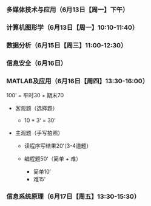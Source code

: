 ### 多媒体技术与应用（6月13日【周一】下午）

### 计算机图形学（6月13日【周一】10:10-11:40）

### 数据分析（6月15日【周三】11:00-12:30）

### 信息安全（6月16日）

### MATLAB及应用（6月16日【周四】13:30-16:00）

100’ = 平时30 + 期末70

* 客观题（选择题）

  * 10 * 3‘ = 30’

* 主观题（手写拍照）

  * 读程序写结果20‘（3-4道题）

  * 编程题50’（简单 + 难）

    * 简单10‘
    * 难15’


### 信息系统原理（6月17日【周五】13:30-15:30）

